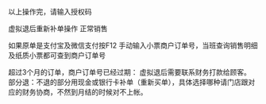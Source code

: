 


以上操作完，请输入授权码







虚拟退后重新补单操作
正常销售


如果原单是支付宝及微信支付按F12 手动输入小票商户订单号，当班查询销售明细及纸质小票都可查到商户订单号



超过3个月的订单，商户订单号已经过期：
虚拟退后需要联系财务打款给顾客。
部分退：不退的部分用现金或银行卡补单（重新买单），具体选择哪种请门店跟对应的财务协商，不然到月结的时候对不上帐。